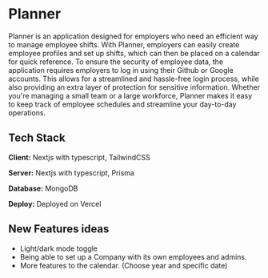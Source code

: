 
# Planner


Planner is an application designed for employers who need an efficient way to manage employee shifts. With Planner, employers can easily create employee profiles and set up shifts, which can then be placed on a calendar for quick reference. To ensure the security of employee data, the application requires employers to log in using their Github or Google accounts. This allows for a streamlined and hassle-free login process, while also providing an extra layer of protection for sensitive information. Whether you're managing a small team or a large workforce, Planner makes it easy to keep track of employee schedules and streamline your day-to-day operations.



## Tech Stack

**Client:** Nextjs with typescript, TailwindCSS

**Server:** Nextjs with typescript, Prisma

**Database:** MongoDB

**Deploy:** Deployed on Vercel


## New Features ideas

- Light/dark mode toggle
- Being able to set up a Company with its own employees and admins.
- More features to the calendar. (Choose year and specific date)

